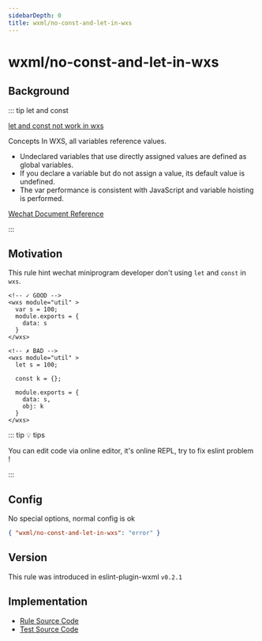 ```yaml
---
sidebarDepth: 0
title: wxml/no-const-and-let-in-wxs
---
```


# wxml/no-const-and-let-in-wxs

## Background

::: tip let and const

[let and const not work in wxs](https://developers.weixin.qq.com/community/develop/doc/0002a0fd3b8ca00ee9d8f13245b400?highLine=wxs%2520let)

Concepts
In WXS, all variables reference values.
* Undeclared variables that use directly assigned values are defined as global variables.
* If you declare a variable but do not assign a value, its default value is undefined.
* The var performance is consistent with JavaScript and variable hoisting is performed.

[Wechat Document Reference](https://developers.weixin.qq.com/miniprogram/en/dev/reference/wxs/02variate.html)

:::

## Motivation

This rule hint wechat miniprogram developer don't using `let` and `const` in `wxs`.

<eslint-code-block :rules="{'wxml/no-const-and-let-in-wxs': ['error']}" >

```wxml
<!-- ✓ GOOD -->
<wxs module="util" >
  var s = 100;
  module.exports = {
    data: s
  }
</wxs>

<!-- ✗ BAD -->
<wxs module="util" >
  let s = 100;

  const k = {};

  module.exports = {
    data: s,
    obj: k
  }
</wxs>
```

</eslint-code-block>

::: tip 💡 tips

You can edit code via online editor, it's online REPL, try to fix eslint problem !

:::

## Config

No special options, normal config is ok

```json
{ "wxml/no-const-and-let-in-wxs": "error" }
```

## Version

This rule was introduced in eslint-plugin-wxml `v0.2.1`

## Implementation

- [Rule Source Code](https://github.com/wxmlfile/eslint-plugin-wxml/tree/main/lib/rules/no-const-and-let-in-wxs.js)
- [Test Source Code](https://github.com/wxmlfile/eslint-plugin-wxml/tree/main/tests/rules/no-const-and-let-in-wxs.js)